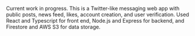Current work in progress. This is a Twitter-like messaging web app with public posts, news feed, likes, account creation, and user verification. Used React and Typescript for front end, Node.js and Express for backend, and Firestore and AWS S3 for data storage. 
